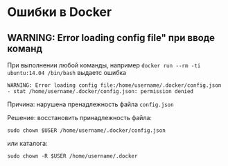 # Ошибки в Docker

## WARNING: Error loading config file" при вводе команд

При выполнении любой команды, например `docker run --rm -ti ubuntu:14.04 /bin/bash` выдаетс ошибка 

```
WARNING: Error loading config file:/home/username/.docker/config.json - stat /home/username/.docker/config.json: permission denied
```

Причина: нарушена пренадлежность файла `config.json`

Решение: восстановить принадлежность файла: 

```
sudo chown $USER /home/username/.docker/config.json
```
или каталога:
```
sudo chown -R $USER /home/username/.docker
```
